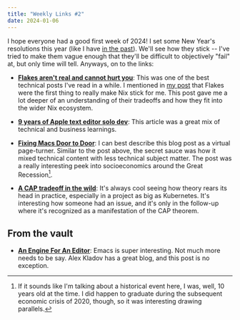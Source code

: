 ```yaml
---
title: "Weekly Links #2"
date: 2024-01-06
---
```


I hope everyone had a good first week of 2024! I set some New Year's resolutions this year (like I
have [in the past](https://davi.sh/blog/2022/01/digital-mindfulness/)). We'll see how they stick --
I've tried to make them vague enough that they'll be difficult to objectively "fail" at, but only
time will tell. Anyways, on to the links:

- **[Flakes aren't real and cannot hurt you](https://jade.fyi/blog/flakes-arent-real/)**: This was
  one of the best technical posts I've read in a while. I mentioned in [my
  post](https://davi.sh/blog/2023/12/what-i-like-about-nix/) that Flakes were the first thing to
  really make Nix stick for me. This post gave me a lot deeper of an understanding of their
  tradeoffs and how they fit into the wider Nix ecosystem.
- **[9 years of Apple text editor solo dev](https://papereditor.app/dev)**: This article was a great mix
  of technical and business learnings.
- [**Fixing Macs Door to Door**](https://matduggan.com/fixing-macs-door-to-door/): I can best
  describe this blog post as a virtual page-turner. Similar to the post above, the secret sauce was
  how it mixed technical content with less technical subject matter. The post was a really
  interesting peek into socioeconomics around the Great Recession[^1].
- [**A CAP tradeoff in the
  wild**](https://decomposition.al/blog/2023/12/31/a-cap-tradeoff-in-the-wild/): It's always cool
  seeing how theory rears its head in practice, especially in a project as big as Kubernetes. It's
  interesting how someone had an issue, and it's only in the follow-up where it's recognized as a
  manifestation of the CAP theorem.
  
  [^1]: If it sounds like I'm talking about a historical event here, I was, well, 10 years old at the
    time. I did happen to graduate during the subsequent economic crisis of 2020, though, so it was
    interesting drawing parallels.
    
## From the vault
- [**An Engine For An Editor**](https://matklad.github.io/2023/03/08/an-engine-for-an-editor.html):
  Emacs is super interesting. Not much more needs to be say. Alex Kladov has a great blog, and this
  post is no exception.
